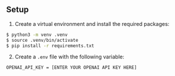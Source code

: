 ## Setup

1. Create a virtual environment and install the required packages:

```bash
$ python3 -m venv .venv
$ source .venv/bin/activate
$ pip install -r requirements.txt
```

2. Create a `.env` file with the following variable:

```bash
OPENAI_API_KEY = [ENTER YOUR OPENAI API KEY HERE]
```

